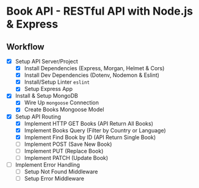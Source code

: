 # Book API - RESTful API with Node.js & Express

## Workflow

- [x] Setup API Server/Project
  - [x] Install Dependencies (Express, Morgan, Helmet & Cors)
  - [x] Install Dev Dependencies (Dotenv, Nodemon & Eslint)
  - [x] Install/Setup Linter `eslint`
  - [x] Setup Express App
- [x] Install & Setup MongoDB
  - [x] Wire Up `mongoose` Connection
  - [x] Create Books Mongoose Model
- [x] Setup API Routing
  - [x] Implement HTTP GET Books (API Return All Books)
  - [x] Implement Books Query (Filter by Country or Language)
  - [x] Implement Find Book by ID (API Return Single Book)
  - [ ] Implement POST (Save New Book)
  - [ ] Implement PUT (Replace Book)
  - [ ] Implement PATCH (Update Book)
- [ ] Implement Error Handling
  - [ ] Setup Not Found Middleware
  - [ ] Setup Error Middleware
